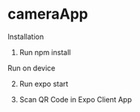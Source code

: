# cameraApp
Installation

  1. Run  npm install
  
Run on device

  2. Run expo start
  
  3. Scan QR Code in Expo Client App
